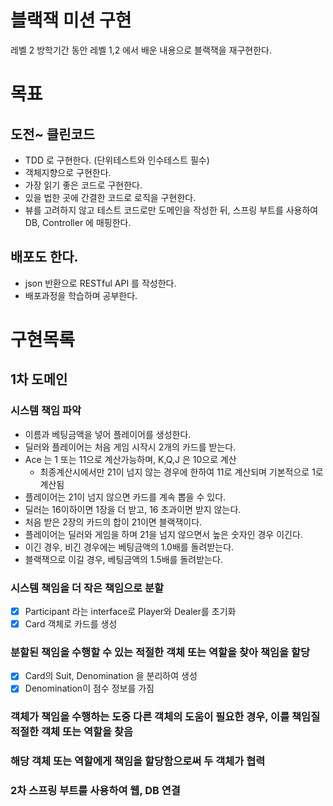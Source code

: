 # 블랙잭 미션 구현
레벨 2 방학기간 동안 레벨 1,2 에서 배운 내용으로 블랙잭을 재구현한다.

# 목표
## 도전~ 클린코드
- TDD 로 구현한다. (단위테스트와 인수테스트 필수)
- 객체지향으로 구현한다.
- 가장 읽기 좋은 코드로 구현한다.
- 있을 법한 곳에 간결한 코드로 로직을 구현한다.
- 뷰를 고려하지 않고 테스트 코드로만 도메인을 작성한 뒤, 스프링 부트를 사용하여 DB, Controller 에 매핑한다.

## 배포도 한다.
- json 반환으로 RESTful API 를 작성한다.
- 배포과정을 학습하며 공부한다.

# 구현목록

## 1차 도메인 
### 시스템 책임 파악
- 이름과 베팅금액을 넣어 플레이어를 생성한다.
- 딜러와 플레이어는 처음 게임 시작시 2개의 카드를 받는다.
- Ace 는 1 또는 11으로 계산가능하며, K,Q,J 은 10으로 계산
    - 최종계산시에서만 21이 넘지 않는 경우에 한하여 11로 계산되며 기본적으로 1로 계산됨
- 플레이어는 21이 넘지 않으면 카드를 계속 뽑을 수 있다.
- 딜러는 16이하이면 1장을 더 받고, 16 초과이면 받지 않는다.
- 처음 받은 2장의 카드의 합이 21이면 블랙잭이다.
- 플레이어는 딜러와 게임을 하며 21을 넘지 않으면서 높은 숫자인 경우 이긴다.
- 이긴 경우, 비긴 경우에는 베팅금액의 1.0배를 돌려받는다.
- 블랙잭으로 이길 경우, 베팅금액의 1.5배를 돌려받는다.

### 시스템 책임을 더 작은 책임으로 분할
- [x] Participant 라는 interface로 Player와 Dealer를 초기화
- [x] Card 객체로 카드를 생성

### 분할된 책임을 수행할 수 있는 적절한 객체 또는 역할을 찾아 책임을 할당 
- [x] Card의 Suit, Denomination 을 분리하여 생성
- [x] Denomination이 점수 정보를 가짐

### 객체가 책임을 수행하는 도중 다른 객체의 도움이 필요한 경우, 이를 책임질 적절한 객체 또는 역할을 찾음
### 해당 객체 또는 역할에게 책임을 할당함으로써 두 객체가 협력
### 2차 스프링 부트를 사용하여 웹, DB 연결
